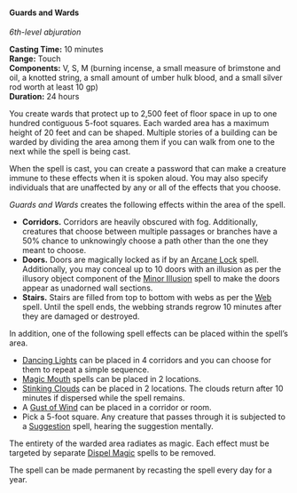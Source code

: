 #### Guards and Wards
<!-- TODO Check and tag this spell -->
<!-- markdownlint-disable-next-line no-emphasis-as-heading -->
_6th-level abjuration_

**Casting Time:** 10 minutes \
**Range:** Touch \
**Components:** V, S, M (burning incense, a small measure of brimstone and oil, a knotted string, a small amount of umber hulk blood, and a small silver rod worth at least 10 gp) \
**Duration:** 24 hours

You create wards that protect up to 2,500 feet of floor space in up to one hundred contiguous 5-foot squares.
Each warded area has a maximum height of 20 feet and can be shaped.
Multiple stories of a building can be warded by dividing the area among them if you can walk from one to the next while the spell is being cast.

When the spell is cast, you can create a password that can make a creature immune to these effects when it is spoken aloud.
You may also specify individuals that are unaffected by any or all of the effects that you choose.

_Guards and Wards_ creates the following effects within the area of the spell.

- **Corridors.**
  Corridors are heavily obscured with fog.
  Additionally, creatures that choose between multiple passages or branches have a 50% chance to unknowingly choose a path other than the one they meant to choose.
- **Doors.**
  Doors are magically locked as if by an [Arcane Lock](#Arcane_Lock_arcane_lock) spell.
  Additionally, you may conceal up to 10 doors with an illusion as per the illusory object component of the [Minor Illusion](#Minor_Illusion_minor_illusion) spell to make the doors appear as unadorned wall sections.
- **Stairs.**
  Stairs are filled from top to bottom with webs as per the [Web](#Web_web) spell.
  Until the spell ends, the webbing strands regrow 10 minutes after they are damaged or destroyed.

In addition, one of the following spell effects can be placed within the spell’s area.

- [Dancing Lights](#Dancing_Lights_dancing_lights) can be placed in 4 corridors and you can choose for them to repeat a simple sequence.
- [Magic Mouth](#Magic_Mouth_magic_mouth) spells can be placed in 2 locations.
- [Stinking Clouds](#Stinking_Cloud_stinking_cloud) can be placed in 2 locations.
  The clouds return after 10 minutes if dispersed while the spell remains.
- A [Gust of Wind](#Gust_of_Wind_gust_of_wind) can be placed in a corridor or room.
- Pick a 5-foot square.
  Any creature that passes through it is subjected to a [Suggestion](#Suggestion_suggestion) spell, hearing the suggestion mentally.

The entirety of the warded area radiates as magic.
Each effect must be targeted by separate [Dispel Magic](#Dispel_Magic_dispel_magic) spells to be removed.

The spell can be made permanent by recasting the spell every day for a year.
